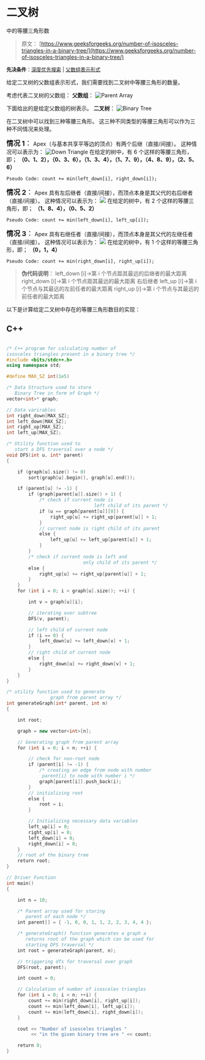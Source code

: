# 二叉树

中的等腰三角形数

> 原文： [https://www.geeksforgeeks.org/number-of-isosceles-triangles-in-a-binary-tree/](https://www.geeksforgeeks.org/number-of-isosceles-triangles-in-a-binary-tree/)

<font size="2">**先决条件**：[深度优先搜索](https://www.geeksforgeeks.org/depth-first-search-or-dfs-for-a-graph/) | [父数组表示形式](https://www.geeksforgeeks.org/construct-a-binary-tree-from-parent-array-representation/)</font>

给定二叉树的父数组表示形式，我们需要找到二叉树中等腰三角形的数量。

考虑代表二叉树的父数组：
**父数组**：
![Parent Array](img/963b321b936ef5d1f3342ede94744467.png)

下面给出的是给定父数组的树表示。
**二叉树**：
![Binary Tree](img/e7a5527e0835931600c29cf52ce2408b.png)

在二叉树中可以找到三种等腰三角形。 这三种不同类型的等腰三角形可以作为三种不同情况来处理。

<font size="4">**情况 1**：</font> Apex（与基本共享平等边的顶点）有两个后继（直接/间接）。
这种情况可以表示为：
![Down Triangle](img/98a0be758bd1cbe6d2e556bf9af601d7.png)
在给定的树中，有 6 个这样的等腰三角形，即； **（0、1、2），（0、3、6），（1、3、4），（1、7、9），（4、8、9），（2、5、6）**

```
Pseudo Code: count += min(left_down[i], right_down[i]);
```

<font size="4">**情况 2**：</font> Apex 具有左后继者（直接/间接），而顶点本身是其父代的右后继者（直接/间接）。
这种情况可以表示为：
![](img/f19f78fc03981eca332c853a3dddaf44.png)
在给定的树中，有 2 个这样的等腰三角形，即； **（1、8、4），（0、5、2）**

```
Pseudo Code: count += min(left_down[i], left_up[i]);
```

<font size="4">**情况 3**：</font> Apex 具有右继任者（直接/间接），而顶点本身是其父代的左继任者（直接/间接）。
这种情况可以表示为：
![](img/c7add24794c37fb8eeca89ae24b73861.png)
在给定的树中，有 1 个这样的等腰三角形，即； **（0，1，4）**

```
Pseudo Code: count += min(right_down[i], right_up[i]);
```

> **伪代码说明**：
> left_down [i]->第 i 个节点距其最远的后继者的最大距离
> right_down [i]->第 i 个节点距其最远的最大距离 右后继者
> left_up [i]->第 i 个节点与其最远的左前任者的最大距离
> right_up [i]->第 i 个节点与其最远的前任者的最大距离

以下是计算给定二叉树中存在的等腰三角形数目的实现：

## C++

```cpp

/* C++ program for calculating number of  
isosceles triangles present in a binary tree */
#include <bits/stdc++.h> 
using namespace std; 

#define MAX_SZ int(1e5) 

/* Data Structure used to store  
   Binary Tree in form of Graph */
vector<int>* graph; 

// Data varirables 
int right_down[MAX_SZ]; 
int left_down[MAX_SZ]; 
int right_up[MAX_SZ]; 
int left_up[MAX_SZ]; 

/* Utility function used to  
   start a DFS traversal over a node */
void DFS(int u, int* parent) 
{ 

    if (graph[u].size() != 0) 
        sort(graph[u].begin(), graph[u].end()); 

    if (parent[u] != -1) { 
        if (graph[parent[u]].size() > 1) { 
            /* check if current node is  
                                left child of its parent */
            if (u == graph[parent[u]][0]) { 
                right_up[u] += right_up[parent[u]] + 1; 
            } 
            // current node is right child of its parent 
            else { 
                left_up[u] += left_up[parent[u]] + 1; 
            } 
        } 
        /* check if current node is left and  
                            only child of its parent */
        else { 
            right_up[u] += right_up[parent[u]] + 1; 
        } 
    } 
    for (int i = 0; i < graph[u].size(); ++i) { 

        int v = graph[u][i]; 

        // iterating over subtree 
        DFS(v, parent); 

        // left child of current node 
        if (i == 0) { 
            left_down[u] += left_down[v] + 1; 
        } 
        // right child of current node 
        else { 
            right_down[u] += right_down[v] + 1; 
        } 
    } 
} 

/* utility function used to generate  
                graph from parent array */
int generateGraph(int* parent, int n) 
{ 

    int root; 

    graph = new vector<int>[n]; 

    // Generating graph from parent array 
    for (int i = 0; i < n; ++i) { 

        // check for non-root node 
        if (parent[i] != -1) { 
            /* creating an edge from node with number 
             parent[i] to node with number i */
            graph[parent[i]].push_back(i); 
        } 
        // initializing root 
        else { 
            root = i; 
        } 

        // Initializing necessary data variables 
        left_up[i] = 0; 
        right_up[i] = 0; 
        left_down[i] = 0; 
        right_down[i] = 0; 
    } 
    // root of the binary tree 
    return root; 
} 

// Driver Function 
int main() 
{ 

    int n = 10; 

    /* Parent array used for storing  
       parent of each node */
    int parent[] = { -1, 0, 0, 1, 1, 2, 2, 3, 4, 4 }; 

    /* generateGraph() function generates a graph a  
       returns root of the graph which can be used for 
       starting DFS traversal */
    int root = generateGraph(parent, n); 

    // triggering dfs for traversal over graph 
    DFS(root, parent); 

    int count = 0; 

    // Calculation of number of isosceles triangles 
    for (int i = 0; i < n; ++i) { 
        count += min(right_down[i], right_up[i]); 
        count += min(left_down[i], left_up[i]); 
        count += min(left_down[i], right_down[i]); 
    } 

    cout << "Number of isosceles triangles "
         << "in the given binary tree are " << count; 

    return 0; 
} 

```